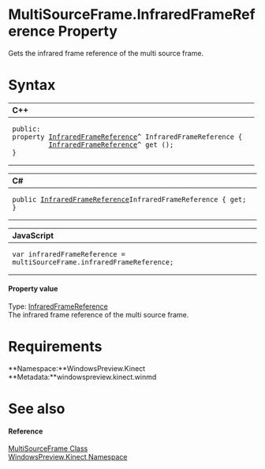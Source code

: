 MultiSourceFrame.InfraredFrameReference Property  
================================================  

Gets the infrared frame reference of the multi source frame. <span id="syntaxSection"></span>

Syntax  
======  

<table>
<colgroup>
<col width="100%" />
</colgroup>
<thead>
<tr class="header">
<th align="left">C++</th>
</tr>
</thead>
<tbody>
<tr class="odd">
<td align="left"><pre><code>public:  
property <a href="../../InfraredFrameReference_Class.md">InfraredFrameReference</a>^ InfraredFrameReference {  
         <a href="../../InfraredFrameReference_Class.md">InfraredFrameReference</a>^ get ();  
}</code></pre></td>
</tr>
</tbody>
</table>

<table>
<colgroup>
<col width="100%" />
</colgroup>
<thead>
<tr class="header">
<th align="left">C#</th>
</tr>
</thead>
<tbody>
<tr class="odd">
<td align="left"><pre><code>public <a href="../../InfraredFrameReference_Class.md">InfraredFrameReference</a>InfraredFrameReference { get; }</code></pre></td>
</tr>
</tbody>
</table>

<table>
<colgroup>
<col width="100%" />
</colgroup>
<thead>
<tr class="header">
<th align="left">JavaScript</th>
</tr>
</thead>
<tbody>
<tr class="odd">
<td align="left"><pre><code>var infraredFrameReference = multiSourceFrame.infraredFrameReference;</code></pre></td>
</tr>
</tbody>
</table>

<span id="ID4EU"></span>
#### Property value  

Type: [InfraredFrameReference](../../InfraredFrameReference_Class.md)  
 The infrared frame reference of the multi source frame.  

<span id="requirements"></span>

Requirements  
============  

**Namespace:**WindowsPreview.Kinect  
**Metadata:**windowspreview.kinect.winmd  

<span id="ID4ECB"></span>

See also  
========  

<span id="ID4EEB"></span>
#### Reference  

[MultiSourceFrame Class](../../MultiSourceFrame_Class.md)  
 [WindowsPreview.Kinect Namespace](../../../Kinect.md)  



<!--Please do not edit the data in the comment block below.-->
<!--
TOCTitle : InfraredFrameReference Property
RLTitle : MultiSourceFrame.InfraredFrameReference Property
KeywordK : InfraredFrameReference property
KeywordK : MultiSourceFrame.InfraredFrameReference property
KeywordF : WindowsPreview.Kinect.MultiSourceFrame.InfraredFrameReference
KeywordF : MultiSourceFrame.InfraredFrameReference
KeywordF : InfraredFrameReference
KeywordF : WindowsPreview.Kinect.MultiSourceFrame.InfraredFrameReference
KeywordA : P:WindowsPreview.Kinect.MultiSourceFrame.InfraredFrameReference
AssetID : P:WindowsPreview.Kinect.MultiSourceFrame.InfraredFrameReference
Locale : en-us
CommunityContent : 1
APIType : Managed
APILocation : windowspreview.kinect.winmd
APIName : WindowsPreview.Kinect.MultiSourceFrame.InfraredFrameReference
TargetOS : Windows
TopicType : kbSyntax
DevLang : VB
DevLang : CSharp
DevLang : JavaScript
DevLang : C++
DocSet : K4Wv2
ProjType : K4Wv2Proj
Technology : Kinect for Windows
Product : Kinect for Windows SDK v2
productversion : 20
-->
